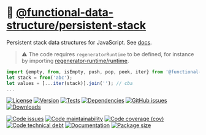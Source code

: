 :icecream:
[@functional-data-structure/persistent-stack](https://functional-data-structure.github.io/persistent-stack)
==

Persistent stack data structures for JavaScript.
See [docs](https://functional-data-structure.github.io/persistent-stack/index.html).

> :warning: The code requires `regeneratorRuntime` to be defined, for instance by importing
> [regenerator-runtime/runtime](https://www.npmjs.com/package/regenerator-runtime).

```js
import {empty, from, isEmpty, push, pop, peek, iter} from '@functional-data-structure/persistent-stack';
let stack = from('abc');
let values = [...iter(stack)].join(''); // cba
...
```

[![License](https://img.shields.io/github/license/functional-data-structure/persistent-stack.svg)](https://raw.githubusercontent.com/functional-data-structure/persistent-stack/main/LICENSE)
[![Version](https://img.shields.io/npm/v/@functional-data-structure/persistent-stack.svg)](https://www.npmjs.org/package/@functional-data-structure/persistent-stack)
[![Tests](https://img.shields.io/github/actions/workflow/status/functional-data-structure/persistent-stack/ci.yml?branch=main&event=push&label=tests)](https://github.com/functional-data-structure/persistent-stack/actions/workflows/ci.yml?query=branch:main)
[![Dependencies](https://img.shields.io/librariesio/github/functional-data-structure/persistent-stack.svg)](https://github.com/functional-data-structure/persistent-stack/network/dependencies)
[![GitHub issues](https://img.shields.io/github/issues/functional-data-structure/persistent-stack.svg)](https://github.com/functional-data-structure/persistent-stack/issues)
[![Downloads](https://img.shields.io/npm/dm/@functional-data-structure/persistent-stack.svg)](https://www.npmjs.org/package/@functional-data-structure/persistent-stack)

[![Code issues](https://img.shields.io/codeclimate/issues/functional-data-structure/persistent-stack.svg)](https://codeclimate.com/github/functional-data-structure/persistent-stack/issues)
[![Code maintainability](https://img.shields.io/codeclimate/maintainability/functional-data-structure/persistent-stack.svg)](https://codeclimate.com/github/functional-data-structure/persistent-stack/trends/churn)
[![Code coverage (cov)](https://img.shields.io/codecov/c/gh/functional-data-structure/persistent-stack/main.svg)](https://codecov.io/gh/functional-data-structure/persistent-stack)
[![Code technical debt](https://img.shields.io/codeclimate/tech-debt/functional-data-structure/persistent-stack.svg)](https://codeclimate.com/github/functional-data-structure/persistent-stack/trends/technical_debt)
[![Documentation](https://functional-data-structure.github.io/persistent-stack/badge.svg)](https://functional-data-structure.github.io/persistent-stack/source.html)
[![Package size](https://img.shields.io/bundlephobia/minzip/@functional-data-structure/persistent-stack)](https://bundlephobia.com/result?p=@functional-data-structure/persistent-stack)
